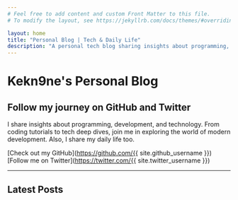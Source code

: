 ```yaml
---
# Feel free to add content and custom Front Matter to this file.
# To modify the layout, see https://jekyllrb.com/docs/themes/#overriding-theme-defaults

layout: home
title: "Personal Blog | Tech & Daily Life"
description: "A personal tech blog sharing insights about programming, development, and technology. Follow my journey through GitHub projects and tech discussions."
---
```


# Kekn9ne's Personal Blog

## Follow my journey on GitHub and Twitter

I share insights about programming, development, and technology. From coding tutorials to tech deep dives, join me in exploring the world of modern development. Also, I share my daily life too.

[Check out my GitHub](https://github.com/{{ site.github_username }}) [Follow me on Twitter](https://twitter.com/{{ site.twitter_username }})

---

## Latest Posts